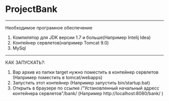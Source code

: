 # ProjectBank
-------------
Необходимое програмное обеспечение
1. Компилятор для JDK версии 1.7 и больше(Например Intelij Idea)
2. Контейнер сервлетов(например Tomcat 9.0)
3. MySql
-------------
КАК ЗАПУСКАТЬ?:
1. Вар архив из папки target нужно поместить в контейнер сервлетов (Например поместить в tomcat/webapps)
2. Запустить этот контейнер (Например запустить bin/startup.bat)
3. Открыть в браузере по ссылке /"Установленный начальный адресс контейнера сервлетов"/bank/ (Например http://localhost:8080/bank/ )
